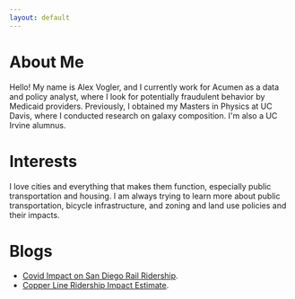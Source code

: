 ```yaml
---
layout: default
---
```



# About Me

Hello! 
My name is Alex Vogler, and I currently work for Acumen as a data and policy analyst, where I look for potentially fraudulent behavior by Medicaid providers.
Previously, I obtained my Masters in Physics at UC Davis, where I conducted research on galaxy composition.
I'm also a UC Irvine alumnus.

# Interests

I love cities and everything that makes them function, especially public transportation and housing. 
I am always trying to learn more about public transportation, bicycle infrastructure, and zoning and land use policies and their impacts.

# Blogs

- [Covid Impact on San Diego Rail Ridership](./CovidRidership.html).
- [Copper Line Ridership Impact Estimate](./MTS_Copper_Line_Transfer_Estimate.html).
